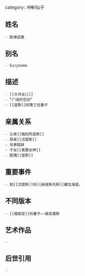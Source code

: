 category:: #神/仙子
## 姓名
	- 欧律诺墨
## 别名
	- Eurynome
## 描述
	- [[大洋女儿]]
	- “广阔的空间”
	- [[宙斯]]的第三任妻子
## 亲属关系
	- 父亲[[俄刻阿诺斯]]
	- 母亲[[忒堤斯]]
	- 兄弟姐妹
	- 子女[[美惠女神]]
	- 配偶[[宙斯]]
## 重要事件
	- 和[[忒提斯]]将[[赫淮斯托斯]]藏在海底。
## 不同版本
	- [[俄斐安]]的妻子——俄耳甫斯
## 艺术作品
	-
## 后世引用
	-
